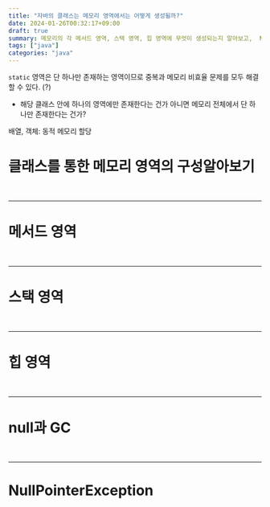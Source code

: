 ```yaml
---
title: "자바의 클래스는 메모리 영역에서는 어떻게 생성될까?"
date: 2024-01-26T00:32:17+09:00
draft: true
summary: 메모리의 각 메서드 영역, 스택 영역, 힙 영역에 무엇이 생성되는지 알아보고,  NullPointerException이 왜 발생하는지 알아본다.  
tags: ["java"]
categories: "java"
---
```



`static` 영역은 단 하나만 존재하는 영역이므로 중복과 메모리 비효율 문제를 모두 해결할 수 있다.  (?) 
- 해당 클래스 안에 하나의 영역에만 존재한다는 건가 아니면 메모리 전체에서 단 하나만 존재한다는 건가?


배열, 객체: 동적 메모리 할당  


# 클래스를 통한 메모리 영역의 구성알아보기


&nbsp;

---

# 메서드 영역


&nbsp;

---

# 스택 영역

&nbsp;

---

# 힙 영역

&nbsp;

---

# null과 GC

&nbsp;

---

# NullPointerException


